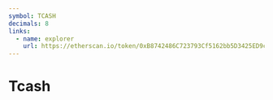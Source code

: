 ```yaml
---
symbol: TCASH
decimals: 8
links:
  - name: explorer
    url: https://etherscan.io/token/0xB8742486C723793Cf5162bb5D3425ED9cD73D049
---
```


# Tcash
